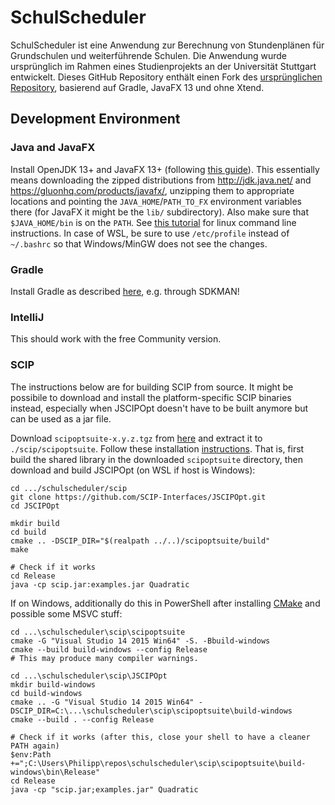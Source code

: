 # SchulScheduler
SchulScheduler ist eine Anwendung zur Berechnung von Stundenplänen für Grundschulen und weiterführende Schulen.
Die Anwendung wurde ursprünglich im Rahmen eines Studienprojekts an der Universität Stuttgart entwickelt.
Dieses GitHub Repository enthält einen Fork des [ursprünglichen Repository](https://bitbucket.org/Philipp91/schulscheduler), basierend auf Gradle, JavaFX 13 und ohne Xtend.

## Development Environment

### Java and JavaFX

Install OpenJDK 13+ and JavaFX 13+ (following [this guide](https://openjfx.io/openjfx-docs/#install-java)).
This essentially means downloading the zipped distributions from http://jdk.java.net/ and https://gluonhq.com/products/javafx/, unzipping them to appropriate locations and pointing the `JAVA_HOME`/`PATH_TO_FX` environment variables there (for JavaFX it might be the `lib/` subdirectory).
Also make sure that `$JAVA_HOME/bin` is on the `PATH`.
See [this tutorial](https://java.tutorials24x7.com/blog/how-to-install-openjdk-13-on-ubuntu) for linux command line instructions.
In case of WSL, be sure to use `/etc/profile` instead of `~/.bashrc` so that Windows/MinGW does not see the changes.

### Gradle

Install Gradle as described [here](https://gradle.org/install/), e.g. through SDKMAN!

### IntelliJ

This should work with the free Community version.

### SCIP

The instructions below are for building SCIP from source.
It might be possibile to download and install the platform-specific SCIP binaries instead, especially when JSCIPOpt doesn't have to be built anymore but can be used as a jar file.

Download `scipoptsuite-x.y.z.tgz` from [here](https://scip.zib.de/index.php#download) and extract it to `./scip/scipoptsuite`.
Follow these installation [instructions](https://github.com/SCIP-Interfaces/JSCIPOpt/blob/6855f7025d12504bda6556f264caa36f93fb427b/INSTALL.md).
That is, first build the shared library in the downloaded `scipoptsuite` directory, then download and build JSCIPOpt (on WSL if host is Windows):
```
cd .../schulscheduler/scip
git clone https://github.com/SCIP-Interfaces/JSCIPOpt.git
cd JSCIPOpt

mkdir build
cd build
cmake .. -DSCIP_DIR="$(realpath ../..)/scipoptsuite/build"
make

# Check if it works
cd Release
java -cp scip.jar:examples.jar Quadratic
```

If on Windows, additionally do this in PowerShell after installing [CMake](https://cmake.org/download/) and possible some MSVC stuff:
```
cd ...\schulscheduler\scip\scipoptsuite
cmake -G "Visual Studio 14 2015 Win64" -S. -Bbuild-windows
cmake --build build-windows --config Release
# This may produce many compiler warnings.

cd ...\schulscheduler\scip\JSCIPOpt
mkdir build-windows
cd build-windows
cmake .. -G "Visual Studio 14 2015 Win64" -DSCIP_DIR=C:\...\schulscheduler\scip\scipoptsuite\build-windows
cmake --build . --config Release

# Check if it works (after this, close your shell to have a cleaner PATH again)
$env:Path +=";C:\Users\Philipp\repos\schulscheduler\scip\scipoptsuite\build-windows\bin\Release"
cd Release
java -cp "scip.jar;examples.jar" Quadratic
```
